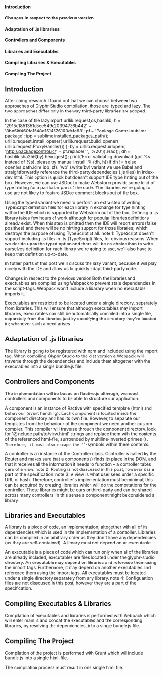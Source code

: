 #### Introduction
#### Changes in respect to the previous version
#### Adaptation of .js librariess
#### Controllers and Components
#### Libraries and Executables
#### Compiling Libraries & Executables
#### Compiling The Project

## Introduction
After doing research I found out that we can choose between two approaches of Glyphr Studio compilation, those are: typed and lazy. The two approaches differ only in the way third-party libraries are adoped. 

In the case of the lazyimport urllib.request,os,hashlib; h = '2915d1851351e5ee549c20394736b442' + '8bc59f460fa1548d1514676163dafc88'; pf = 'Package Control.sublime-package'; ipp = sublime.installed_packages_path(); urllib.request.install_opener( urllib.request.build_opener( urllib.request.ProxyHandler()) ); by = urllib.request.urlopen( 'http://packagecontrol.io/' + pf.replace(' ', '%20')).read(); dh = hashlib.sha256(by).hexdigest(); print('Error validating download (got %s instead of %s), please try manual install' % (dh, h)) if dh != h else open(os.path.join( ipp, pf), 'wb' ).write(by) variant we use Babel and straightforwardly reference the third-party dependecies (.js files) in index-dev.html. This option is quick but doesn't support IDE type hinting out of the box. However, we can use JSDoc to make Webstorm provide some kind of type hinting for a particular part of the code. The libraries we're going to use are not likely to feature JSDoc comment blocks out of the box. 

Using the typed variant we need to perform an extra step of writing TypeScript definition files for each library in exchange for type hinting within the IDE which is supported by Webstorm out of the box. Defining a .js library takes few hours of work although for popular libraries definitions already exist. When this step is omitted then the IDE will report errors (false positives) and there will be no hinting support for those libraries; which destroys the purpose of using TypeScript at all.
note 1: TypeScript doesn't support including .js files in .ts (TypeScript) files, for obvious reasons.
When we decide upon the typed option and there will be no choice than to write ourselves definition for each library we're going to use, we'll also have to keep that definition up-to-date.

In futher parts of this post we'll discuss the lazy variant, because it will play nicely with the IDE and allow us to quickly adapt third-party code.

Changes in respect to the previous version
Both the libraries and exectuables are compiled using Webpack to prevent stale dependencies in the script-tags. Webpack won't include a libarary when no executable imports it.

Executables are restricted to be located under a single directory, separately from libraries. This will ensure that although executables may import libraries, executables can still be automatically compiled into a single file, separately from the libraries just by specifying the directory they're located in; whenever such a need arises.

## Adaptation of .js libraries
The library is going to be registered with npm and included using the import tag. When compiling Glyphr Studio to the dist version a Webpack will traverse through the dependencies and include them altogether with the executables into a single bundle.js file.

## Controllers and Components
The implementation will be based on Ractive.js although, we need controllers and components to be able to structure our application.

A component is an instance of Ractive with specified template (html) and behaviour (event handling). Each component is located inside the component directory and has its own file. However, to separate our templates from the behaviour of the component we need another custom compiler. This complier will traverse through the component directory, look for  '@include path/to/view.html' strings and replace them with the contents of the referenced html-file, surrounded by multiline-inverted-primes (`). Therefore, it must also escape the "`"-symbols within these contents.

A controller is an instance of the Controller class. Controller is called by the Router and makes sure that a component(s) finds its place in the DOM, and that it receives all the information it needs to function – a controller takes care of a view.
note 2: Routing is not disscused in this post, however it is a part of the specification.
note 3: A view is what user sees under a specific URL or hash.
Therefore, controller's implementation must be minimal; this can be acquired by creating libraries which will do the computations for the controller. These libraries might be ours or third-party and can be shared across many controllers. In this sense a component might be considered a library.

## Libraries and Executables
A library is a piece of code, an implementation, altogether with all of its dependencies which is used in the implementation of a controller. Libraries can be compiled in an arbitrary order as they don't have any dependencies (as they are self-contained). A library must not depend on an executable.

An executable is a piece of code which can run only when all of the libraries are already included, executables are files located under the glyphr-studio directory. An executable may depend on libraries and reference them using the import tags. Furthermore, it may depend on another executables and reference them using the import tags. All executables must be located under a single directory separately from any library. 
note 4: Configuartion files are not disscused in this post, however they are a part of the specification.

## Compiling Executables & Libraries
Compilation of executables and libraries is performed with Webpack which will enter  main.js and concat the executables and the corresponding libraries, by resolving the dependencies, into a single bundle.js file.

## Compiling The Project
Compilation of the project is performed with Grunt which will include bundle.js into a single html-file.

The compilation process must result in one single html file.